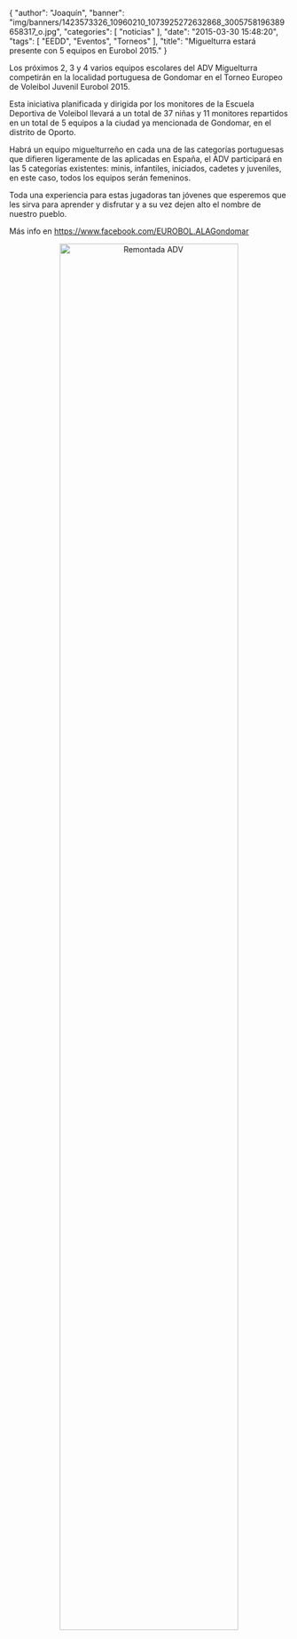 {
  "author": "Joaquín", 
  "banner": "img/banners/1423573326_10960210_1073925272632868_3005758196389658317_o.jpg", 
  "categories": [
    "noticias"
  ], 
  "date": "2015-03-30 15:48:20", 
  "tags": [
    "EEDD", 
    "Eventos", 
    "Torneos"
  ], 
  "title": "Miguelturra estará presente con 5 equipos en Eurobol 2015."
}

Los próximos 2, 3 y 4 varios equipos escolares del ADV Miguelturra competirán en la localidad portuguesa de Gondomar en el Torneo Europeo de Voleibol Juvenil Eurobol 2015.

Esta iniciativa planificada y dirigida por los monitores de la Escuela Deportiva de Voleibol llevará a un total de 37 niñas y 11 monitores repartidos en un total de 5 equipos a la ciudad ya mencionada de Gondomar, en el distrito de Oporto.

Habrá un equipo miguelturreño en cada una de las categorías portuguesas que difieren ligeramente de las aplicadas en España, el ADV participará en las 5 categorías existentes: minis, infantiles, iniciados, cadetes y juveniles, en este caso, todos los equipos serán femeninos.

Toda una experiencia para estas jugadoras tan jóvenes que esperemos que les sirva para aprender y disfrutar y a su vez dejen alto el nombre de nuestro pueblo.

Más info en https://www.facebook.com/EUROBOL.ALAGondomar

<center>
<img alt="Remontada ADV" width="80%" align="center" src="http://www.advmiguelturra.org/img/banners/1423573326_10960210_1073925272632868_3005758196389658317_o.jpg"/> </center>


